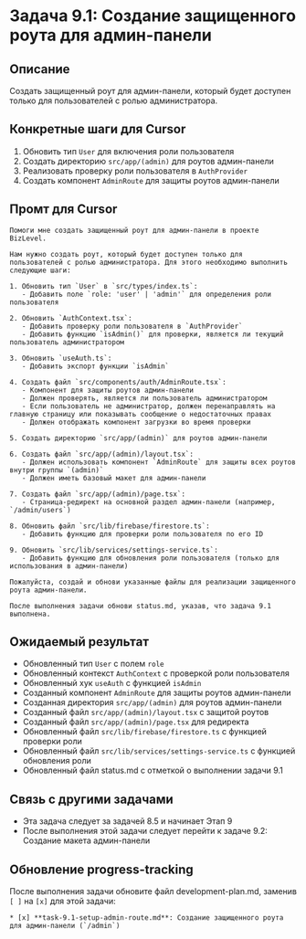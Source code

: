 # Задача 9.1: Создание защищенного роута для админ-панели

## Описание
Создать защищенный роут для админ-панели, который будет доступен только для пользователей с ролью администратора.

## Конкретные шаги для Cursor
1. Обновить тип `User` для включения роли пользователя
2. Создать директорию `src/app/(admin)` для роутов админ-панели
3. Реализовать проверку роли пользователя в `AuthProvider`
4. Создать компонент `AdminRoute` для защиты роутов админ-панели

## Промт для Cursor
```
Помоги мне создать защищенный роут для админ-панели в проекте BizLevel.

Нам нужно создать роут, который будет доступен только для пользователей с ролью администратора. Для этого необходимо выполнить следующие шаги:

1. Обновить тип `User` в `src/types/index.ts`:
   - Добавить поле `role: 'user' | 'admin'` для определения роли пользователя

2. Обновить `AuthContext.tsx`:
   - Добавить проверку роли пользователя в `AuthProvider`
   - Добавить функцию `isAdmin()` для проверки, является ли текущий пользователь администратором

3. Обновить `useAuth.ts`:
   - Добавить экспорт функции `isAdmin`

4. Создать файл `src/components/auth/AdminRoute.tsx`:
   - Компонент для защиты роутов админ-панели
   - Должен проверять, является ли пользователь администратором
   - Если пользователь не администратор, должен перенаправлять на главную страницу или показывать сообщение о недостаточных правах
   - Должен отображать компонент загрузки во время проверки

5. Создать директорию `src/app/(admin)` для роутов админ-панели

6. Создать файл `src/app/(admin)/layout.tsx`:
   - Должен использовать компонент `AdminRoute` для защиты всех роутов внутри группы `(admin)`
   - Должен иметь базовый макет для админ-панели

7. Создать файл `src/app/(admin)/page.tsx`:
   - Страница-редирект на основной раздел админ-панели (например, `/admin/users`)

8. Обновить файл `src/lib/firebase/firestore.ts`:
   - Добавить функцию для проверки роли пользователя по его ID

9. Обновить `src/lib/services/settings-service.ts`:
   - Добавить функцию для обновления роли пользователя (только для использования в админ-панели)

Пожалуйста, создай и обнови указанные файлы для реализации защищенного роута админ-панели.

После выполнения задачи обнови status.md, указав, что задача 9.1 выполнена.
```

## Ожидаемый результат
- Обновленный тип `User` с полем `role`
- Обновленный контекст `AuthContext` с проверкой роли пользователя
- Обновленный хук `useAuth` с функцией `isAdmin`
- Созданный компонент `AdminRoute` для защиты роутов админ-панели
- Созданная директория `src/app/(admin)` для роутов админ-панели
- Созданный файл `src/app/(admin)/layout.tsx` с защитой роутов
- Созданный файл `src/app/(admin)/page.tsx` для редиректа
- Обновленный файл `src/lib/firebase/firestore.ts` с функцией проверки роли
- Обновленный файл `src/lib/services/settings-service.ts` с функцией обновления роли
- Обновленный файл status.md с отметкой о выполнении задачи 9.1

## Связь с другими задачами
- Эта задача следует за задачей 8.5 и начинает Этап 9
- После выполнения этой задачи следует перейти к задаче 9.2: Создание макета админ-панели

## Обновление progress-tracking
После выполнения задачи обновите файл development-plan.md, заменив `[ ]` на `[x]` для этой задачи:
```
* [x] **task-9.1-setup-admin-route.md**: Создание защищенного роута для админ-панели (`/admin`)
```
